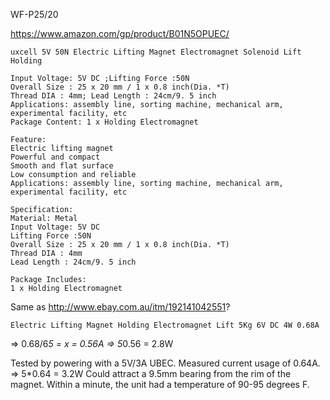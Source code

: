 WF-P25/20

https://www.amazon.com/gp/product/B01N5OPUEC/

    uxcell 5V 50N Electric Lifting Magnet Electromagnet Solenoid Lift Holding 

    Input Voltage: 5V DC ;Lifting Force :50N
    Overall Size : 25 x 20 mm / 1 x 0.8 inch(Dia. *T)
    Thread DIA : 4mm; Lead Length : 24cm/9. 5 inch
    Applications: assembly line, sorting machine, mechanical arm, experimental facility, etc
    Package Content: 1 x Holding Electromagnet 

    Feature:
    Electric lifting magnet
    Powerful and compact
    Smooth and flat surface
    Low consumption and reliable
    Applications: assembly line, sorting machine, mechanical arm, experimental facility, etc

    Specification:
    Material: Metal
    Input Voltage: 5V DC
    Lifting Force :50N
    Overall Size : 25 x 20 mm / 1 x 0.8 inch(Dia. *T)
    Thread DIA : 4mm
    Lead Length : 24cm/9. 5 inch

    Package Includes:
    1 x Holding Electromagnet 

Same as http://www.ebay.com.au/itm/192141042551?

    Electric Lifting Magnet Holding Electromagnet Lift 5Kg 6V DC 4W 0.68A

=> 0.68/6*5 = x = 0.56A => 5*0.56 = 2.8W

Tested by powering with a 5V/3A UBEC.
Measured current usage of 0.64A. => 5*0.64 = 3.2W
Could attract a 9.5mm bearing from the rim of the magnet.
Within a minute, the unit had a temperature of 90-95 degrees F.
